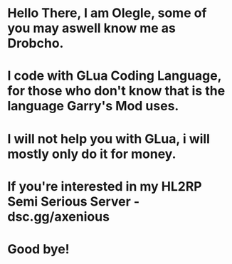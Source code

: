 # Hello There, I am Olegle, some of you may aswell know me as Drobcho.
# I code with GLua Coding Language, for those who don't know that is the language Garry's Mod uses.
# I will not help you with GLua, i will mostly only do it for money.
# If you're interested in my HL2RP Semi Serious Server - dsc.gg/axenious
# Good bye!
